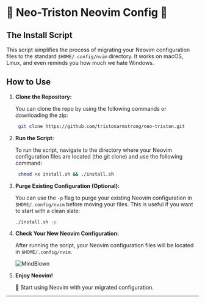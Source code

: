 # 🚀 Neo-Triston Neovim Config 🚀

## The Install Script
This script simplifies the process of migrating your Neovim configuration files to the standard `$HOME/.config/nvim` directory. It works on macOS, Linux, and even reminds you how much we hate Windows.

## How to Use

1. **Clone the Repository:**

   You can clone the repo by using the following commands or downloading the zip:

   ```bash
    git clone https://github.com/tristonarmstrong/neo-triston.git
   ```

2. **Run the Script:**

   To run the script, navigate to the directory where your Neovim configuration files are located (the git clone) and use the following command:

   ```bash
    chmod +x install.sh && ./install.sh
   ```

3. **Purge Existing Configuration (Optional):**

   You can use the `-p` flag to purge your existing Neovim configuration in `$HOME/.config/nvim` before moving your files. This is useful if you want to start with a clean slate:

   ```bash
   ./install.sh -p
   ```

4. **Check Your New Neovim Configuration:**

   After running the script, your Neovim configuration files will be located in `$HOME/.config/nvim`.

   ![MindBlown](https://media2.giphy.com/media/26ufdipQqU2lhNA4g/giphy.gif)

5. **Enjoy Neovim!**

   🚀 Start using Neovim with your migrated configuration.

---
